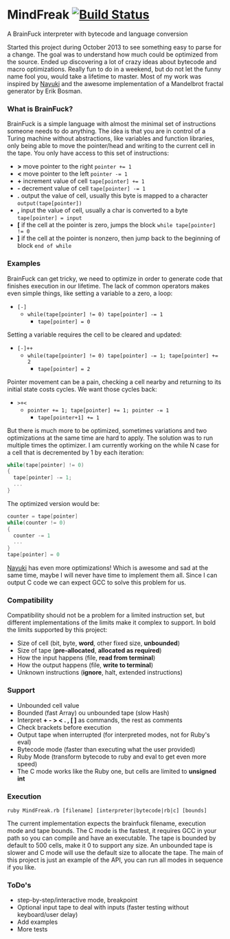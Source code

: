 # MindFreak [![Build Status](https://travis-ci.org/Maumagnaguagno/MindFreak.svg)](https://travis-ci.org/Maumagnaguagno/MindFreak)
A BrainFuck interpreter with bytecode and language conversion

Started this project during October 2013 to see something easy to parse for a change.
The goal was to understand how much could be optimized from the source.
Ended up discovering a lot of crazy ideas about bytecode and macro optimizations.
Really fun to do in a weekend, but do not let the funny name fool you, would take a lifetime to master.
Most of my work was inspired by [Nayuki](http://www.nayuki.io/page/optimizing-brainfuck-compiler) and the awesome implementation of a Mandelbrot fractal generator by Erik Bosman.

### What is BrainFuck?
BrainFuck is a simple language with almost the minimal set of instructions someone needs to do anything.
The idea is that you are in control of a Turing machine without abstractions, like variables and function libraries, only being able to move the pointer/head and writing to the current cell in the tape.
You only have access to this set of instructions:
- **>** 	move pointer to the right ```pointer += 1```
- **<** 	move pointer to the left ```pointer -= 1```
- **+** 	increment value of cell ```tape[pointer] += 1```
- **-** 	decrement value of cell ```tape[pointer] -= 1```
- **.** 	output the value of cell, usually this byte is mapped to a character ```output(tape[pointer])```
- **,** 	input the value of cell, usually a char is converted to a byte ```tape[pointer] = input```
- **[** 	if the cell at the pointer is zero, jumps the block ```while tape[pointer] != 0```
- **]** 	if the cell at the pointer is nonzero, then jump back to the beginning of block ```end of while```

### Examples
BrainFuck can get tricky, we need to optimize in order to generate code that finishes execution in our lifetime.
The lack of common operators makes even simple things, like setting a variable to a zero, a loop:  
- ```[-]```
  - ```while(tape[pointer] != 0) tape[pointer] -= 1```
    - ```tape[pointer] = 0```  

Setting a variable requires the cell to be cleared and updated:
- ```[-]++```
  - ```while(tape[pointer] != 0) tape[pointer] -= 1; tape[pointer] += 2```
    - ```tape[pointer] = 2```

Pointer movement can be a pain, checking a cell nearby and returning to its initial state costs cycles. We want those cycles back:
- ```>+<```
  - ```pointer += 1; tape[pointer] += 1; pointer -= 1```
    - ```tape[pointer+1] += 1```

But there is much more to be optimized, sometimes variations and two optimizations at the same time are hard to apply.
The solution was to run multiple times the optimizer.
I am currently working on the while N case for a cell that is decremented by 1 by each iteration:
```c
while(tape[pointer] != 0)
{
  tape[pointer] -= 1;
  ...
}
```
The optimized version would be:
```c
counter = tape[pointer]
while(counter != 0)
{
  counter -= 1
  ...
}
tape[pointer] = 0
```

[Nayuki](http://www.nayuki.io/page/optimizing-brainfuck-compiler) has even more optimizations!
Which is awesome and sad at the same time, maybe I will never have time to implement them all.
Since I can output C code we can expect GCC to solve this problem for us.

### Compatibility

Compatibility should not be a problem for a limited instruction set, but different implementations of the limits make it complex to support.
In bold the limits supported by this project:
- Size of cell (bit, byte, **word**, other fixed size, **unbounded**)
- Size of tape (**pre-allocated**, **allocated as required**)
- How the input happens (file, **read from terminal**)
- How the output happens (file, **write to terminal**)
- Unknown instructions (**ignore**, halt, extended instructions)

### Support

- Unbounded cell value
- Bounded (fast Array) ou unbounded tape (slow Hash)
- Interpret **+ - > < . , [ ]** as commands, the rest as comments
- Check brackets before execution
- Output tape when interrupted (for interpreted modes, not for Ruby's eval)
- Bytecode mode (faster than executing what the user provided)
- Ruby Mode (transform bytecode to ruby and eval to get even more speed)
- The C mode works like the Ruby one, but cells are limited to **unsigned int**

### Execution

```
ruby MindFreak.rb [filename] [interpreter|bytecode|rb|c] [bounds]
```

The current implementation expects the brainfuck filename, execution mode and tape bounds.
The C mode is the fastest, it requires GCC in your path so you can compile and have an executable.
The tape is bounded by default to 500 cells, make it 0 to support any size.
An unbounded tape is slower and C mode will use the default size to allocate the tape.
The main of this project is just an example of the API, you can run all modes in sequence if you like.

### ToDo's
- step-by-step/interactive mode, breakpoint
- Optional input tape to deal with inputs (faster testing without keyboard/user delay)
- Add examples
- More tests